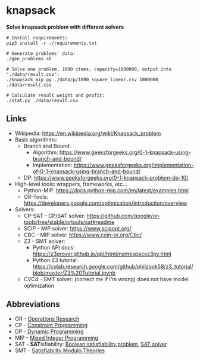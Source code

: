 # knapsack
**Solve knapsack problem with different solvers**


```shell
# Install requirements:
pip3 install -r ./requirements.txt

# Generate problems' data:
./gen_problems.sh

# Solve one problem, 1000 items, capacity=1000000, output into "./data/result.csv":
./knapsack_mip.py ./data/p/1000_square_linear.csv 1000000 ./data/result.csv

# Calculate result weight and profit:
./stat.py ./data/result.csv
```


## Links

* Wikipedia: https://en.wikipedia.org/wiki/Knapsack_problem
* Basic algorithms:
  * Branch and Bound:
    * Algorithm: https://www.geeksforgeeks.org/0-1-knapsack-using-branch-and-bound/
    * Implementation: https://www.geeksforgeeks.org/implementation-of-0-1-knapsack-using-branch-and-bound/
  * DP: https://www.geeksforgeeks.org/0-1-knapsack-problem-dp-10/
* High-level tools: wrappers, frameworks, etc...
  * Python-MIP: https://docs.python-mip.com/en/latest/examples.html
  * OR-Tools: https://developers.google.com/optimization/introduction/overview
* Solvers:
  * CP-SAT - CP/SAT solver: https://github.com/google/or-tools/tree/stable/ortools/sat#readme
  * SCIP - MIP solver: https://www.scipopt.org/
  * CBC - MIP solver: https://www.coin-or.org/Cbc/
  * Z3 - SMT solver:
    * Python API docs: https://z3prover.github.io/api/html/namespacez3py.html
    * Python Z3 tutorial: https://colab.research.google.com/github/philzook58/z3_tutorial/blob/master/Z3%20Tutorial.ipynb
  * CVC4 - SMT solver: (correct me if I'm wrong) does not have model optimization


## Abbreviations

* OR - [Operations Research](https://en.wikipedia.org/wiki/Operations_research)
* CP - [Constraint Programming](https://en.wikipedia.org/wiki/Constraint_programming)
* DP - [Dynamic Programming](https://en.wikipedia.org/wiki/Dynamic_programming)
* MIP - [Mixed Integer Programming](https://en.wikipedia.org/wiki/Integer_programming)
* SAT - **SAT**isfiability: [Boolean satisfiability problem](https://en.wikipedia.org/wiki/Boolean_satisfiability_problem), [SAT solver](https://en.wikipedia.org/wiki/SAT_solver)
* SMT - [Satisfiability Modulo Theories](https://en.wikipedia.org/wiki/Satisfiability_modulo_theories)

